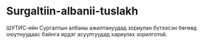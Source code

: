 # Surgaltiin-albanii-tuslakh
ШУТИС-ийн Сургалтын албаны ажилтануудад зориулан бүтээсэн бөгөөд оюутнуудаас байнга ирдэг асуултуудад хариулах зорилготой. 
